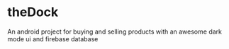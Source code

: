 # theDock

An android project for buying and selling products with an awesome dark mode ui and firebase database 
